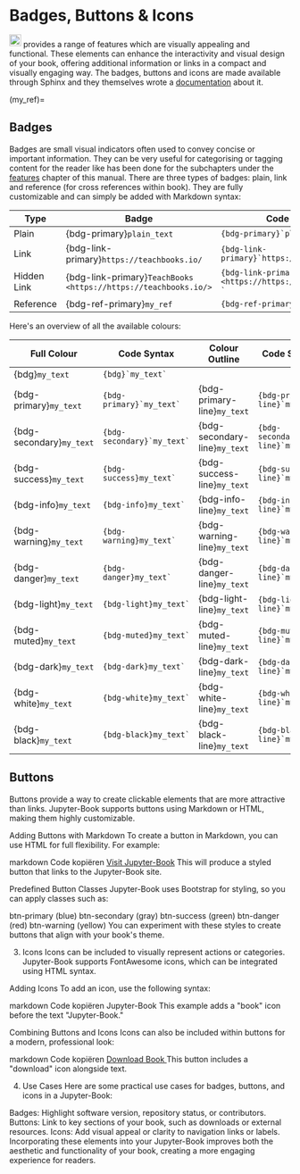 # Badges, Buttons & Icons

<a href="https://jupyterbook.org/"><img  style="display:inline-block; height:1.5em; width:auto; transform:translate(0, -0.15em)" src="../images/logo-wide.svg" alt="Jupyter book"></a> provides a range of features which are visually appealing and functional. These elements can enhance the interactivity and visual design of your book, offering additional information or links in a compact and visually engaging way. The badges, buttons and icons are made available through Sphinx and they themselves wrote a [documentation](https://sphinx-design.readthedocs.io/en/latest/badges_buttons.html) about it.

(my_ref)=
## Badges

Badges are small visual indicators often used to convey concise or important information. They can be very useful for categorising or tagging content for the reader like has been done for the subchapters under the [features](../features/overview.md) chapter of this manual. There are three types of badges: plain, link and reference (for cross references within book). They are fully customizable and can simply be added with Markdown syntax:

| Type   | Badge                                                    | Code Syntax                                                            |
|--------|----------------------------------------------------------|------------------------------------------------------------------------|
| Plain  | {bdg-primary}`plain_text`                                | ``` {bdg-primary}`plain_text` ``` 
| Link   | {bdg-link-primary}`https://teachbooks.io/`               | ``` {bdg-link-primary}`https://teachbooks.io/` ``` |
| Hidden Link | {bdg-link-primary}`TeachBooks <https://https://teachbooks.io/>` | ``` {bdg-link-primary}`TeachBooks <https://https://teachbooks.io/> ` ``` |
| Reference | {bdg-ref-primary}`my_ref`                             | ``` {bdg-ref-primary}`my_ref` ```                                           |

Here's an overview of all the available colours:

| Full Colour                   | Code Syntax                      | Colour Outline                | Code Syntax                           |
|-------------------------------|----------------------------------|-------------------------------|---------------------------------------|
| {bdg}`my_text`                | ``` {bdg}`my_text` ```           |                               |                                       |
| {bdg-primary}`my_text`        | ``` {bdg-primary}`my_text` ```   | {bdg-primary-line}`my_text`   | ``` {bdg-primary-line}`my_text` ```   |
| {bdg-secondary}`my_text`      | ``` {bdg-secondary}`my_text` ``` | {bdg-secondary-line}`my_text` | ``` {bdg-secondary-line}`my_text` ``` |
| {bdg-success}`my_text`        | ``` {bdg-success}my_text` ```    | {bdg-success-line}`my_text`   | ``` {bdg-success-line}`my_text` ```   |
| {bdg-info}`my_text`           | ``` {bdg-info}my_text` ```       | {bdg-info-line}`my_text`      | ``` {bdg-info-line}`my_text` ```      |
| {bdg-warning}`my_text`        | ``` {bdg-warning}my_text` ```    | {bdg-warning-line}`my_text`   | ``` {bdg-warning-line}`my_text` ```   |
| {bdg-danger}`my_text`         | ``` {bdg-danger}my_text` ```     | {bdg-danger-line}`my_text`    | ``` {bdg-danger-line}`my_text` ```    |
| {bdg-light}`my_text`          | ``` {bdg-light}my_text` ```      | {bdg-light-line}`my_text`     | ``` {bdg-light-line}`my_text` ```     |
| {bdg-muted}`my_text`          | ``` {bdg-muted}my_text` ```      | {bdg-muted-line}`my_text`     | ``` {bdg-muted-line}`my_text` ```     |
| {bdg-dark}`my_text`           | ``` {bdg-dark}my_text` ```       | {bdg-dark-line}`my_text`      | ``` {bdg-dark-line}`my_text` ```      |
| {bdg-white}`my_text`          | ``` {bdg-white}my_text` ```      | {bdg-white-line}`my_text`     | ``` {bdg-white-line}`my_text` ```     |
| {bdg-black}`my_text`          | ``` {bdg-black}my_text` ```      | {bdg-black-line}`my_text`     | ``` {bdg-black-line}`my_text` ```     |


## Buttons
Buttons provide a way to create clickable elements that are more attractive than links. Jupyter-Book supports buttons using Markdown or HTML, making them highly customizable.

Adding Buttons with Markdown
To create a button in Markdown, you can use HTML for full flexibility. For example:

markdown
Code kopiëren
<a href="https://jupyterbook.org" class="btn btn-primary">Visit Jupyter-Book</a>
This will produce a styled button that links to the Jupyter-Book site.

Predefined Button Classes
Jupyter-Book uses Bootstrap for styling, so you can apply classes such as:

btn-primary (blue)
btn-secondary (gray)
btn-success (green)
btn-danger (red)
btn-warning (yellow)
You can experiment with these styles to create buttons that align with your book's theme.

3. Icons
Icons can be included to visually represent actions or categories. Jupyter-Book supports FontAwesome icons, which can be integrated using HTML syntax.

Adding Icons
To add an icon, use the following syntax:

markdown
Code kopiëren
<i class="fas fa-book"></i> Jupyter-Book
This example adds a "book" icon before the text "Jupyter-Book."

Combining Buttons and Icons
Icons can also be included within buttons for a modern, professional look:

markdown
Code kopiëren
<a href="https://jupyterbook.org" class="btn btn-primary">
    <i class="fas fa-download"></i> Download Book
</a>
This button includes a "download" icon alongside text.

4. Use Cases
Here are some practical use cases for badges, buttons, and icons in a Jupyter-Book:

Badges: Highlight software version, repository status, or contributors.
Buttons: Link to key sections of your book, such as downloads or external resources.
Icons: Add visual appeal or clarity to navigation links or labels.
Incorporating these elements into your Jupyter-Book improves both the aesthetic and functionality of your book, creating a more engaging experience for readers.
